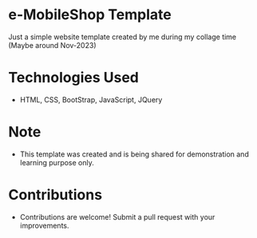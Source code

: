 # e-MobileShop Template
Just a simple website template created by me during my collage time (Maybe around Nov-2023)

# Technologies Used
- HTML, CSS, BootStrap, JavaScript, JQuery

# Note
- This template was created and is being shared for demonstration and learning purpose only.

# Contributions
- Contributions are welcome! Submit a pull request with your improvements.

